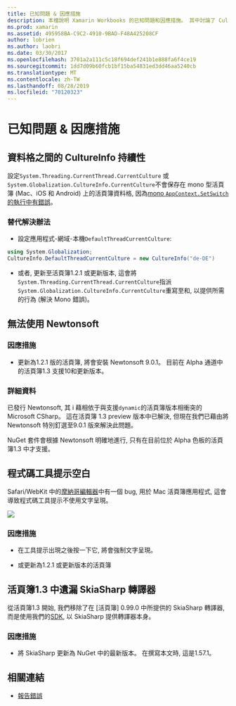 ```yaml
---
title: 已知問題 & 因應措施
description: 本檔說明 Xamarin Workbooks 的已知問題和因應措施。 其中討論了 CultureInfo 問題、JSON 問題等等。
ms.prod: xamarin
ms.assetid: 495958BA-C9C2-4910-9BAD-F48A425208CF
author: lobrien
ms.author: laobri
ms.date: 03/30/2017
ms.openlocfilehash: 3701a2a111c5c18f694def241b1e888fa6f4ce19
ms.sourcegitcommit: 1dd7d09b60fcb1bf15ba54831ed3dd46aa5240cb
ms.translationtype: MT
ms.contentlocale: zh-TW
ms.lasthandoff: 08/28/2019
ms.locfileid: "70120323"
---
```

# <a name="known-issues--workarounds"></a>已知問題 & 因應措施

## <a name="persistence-of-cultureinfo-across-cells"></a>資料格之間的 CultureInfo 持續性

設定`System.Threading.CurrentThread.CurrentCulture` 或`System.Globalization.CultureInfo.CurrentCulture`不會保存在 mono 型活頁簿 (Mac、iOS 和 Android) 上的活頁簿資料格, 因為[mono `AppContext.SetSwitch`的執行中有錯誤][appcontext-bug]。

### <a name="workarounds"></a>替代解決辦法

- 設定應用程式-網域-本機`DefaultThreadCurrentCulture`:

```csharp
using System.Globalization;
CultureInfo.DefaultThreadCurrentCulture = new CultureInfo("de-DE")
```

- 或者, 更新至活頁簿1.2.1 或更新版本, 這會將`System.Threading.CurrentThread.CurrentCulture`指派`System.Globalization.CultureInfo.CurrentCulture`重寫至和, 以提供所需的行為 (解決 Mono 錯誤)。

## <a name="unable-to-use-newtonsoftjson"></a>無法使用 Newtonsoft

### <a name="workaround"></a>因應措施

- 更新為1.2.1 版的活頁簿, 將會安裝 Newtonsoft 9.0.1。
  目前在 Alpha 通道中的活頁簿1.3 支援10和更新版本。

### <a name="details"></a>詳細資料

已發行 Newtonsoft, 其 i 藉相依于與支援`dynamic`的活頁簿版本相衝突的 Microsoft CSharp。 這在活頁簿 1.3 preview 版本中已解決, 但現在我們已藉由將 Newtonsoft 特別釘選至9.0.1 版來解決此問題。

NuGet 套件會根據 Newtonsoft 明確地進行, 只有在目前位於 Alpha 色板的活頁簿1.3 中才支援。

## <a name="code-tooltips-are-blank"></a>程式碼工具提示空白

Safari/WebKit 中的[摩納哥編輯器][monaco-bug]中有一個 bug, 用於 Mac 活頁簿應用程式, 這會導致程式碼工具提示不使用文字呈現。

![](general-images/monaco-signature-help-bug.png)

### <a name="workaround"></a>因應措施

- 在工具提示出現之後按一下它, 將會強制文字呈現。

- 或更新為1.2.1 或更新版本的活頁簿

[appcontext-bug]: https://bugzilla.xamarin.com/show_bug.cgi?id=54448
[monaco-bug]: https://github.com/Microsoft/monaco-editor/issues/408

## <a name="skiasharp-renderers-are-missing-in-workbooks-13"></a>活頁簿1.3 中遺漏 SkiaSharp 轉譯器

從活頁簿1.3 開始, 我們移除了在 [活頁簿] 0.99.0 中所提供的 SkiaSharp 轉譯器, 而是使用我們的[SDK](~/tools/workbooks/sdk/index.md), 以 SkiaSharp 提供轉譯器本身。

### <a name="workaround"></a>因應措施

- 將 SkiaSharp 更新為 NuGet 中的最新版本。 在撰寫本文時, 這是1.57.1。

## <a name="related-links"></a>相關連結

- [報告錯誤](~/tools/workbooks/install.md#reporting-bugs)
